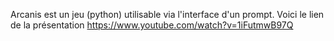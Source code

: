 Arcanis est un jeu (python) utilisable via l'interface d'un prompt. Voici le lien de la présentation https://www.youtube.com/watch?v=1iFutmwB97Q 
